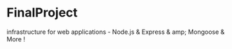 # FinalProject
infrastructure for web applications - Node.js &amp; Express & amp; Mongoose & More ! 
